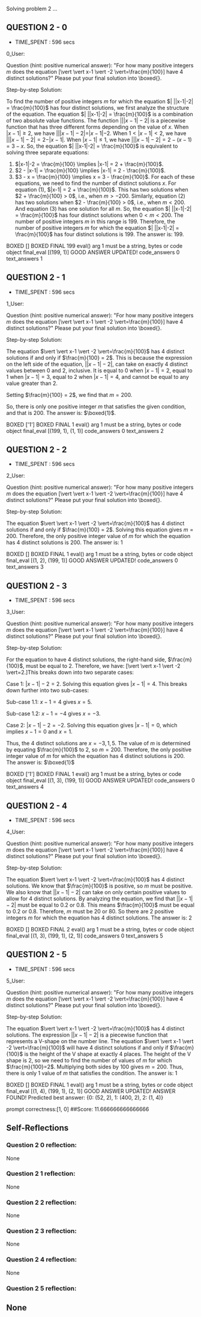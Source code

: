Solving problem 2 ...



## QUESTION 2 - 0 
- TIME_SPENT : 596 secs

0_User:

Question (hint: positive numerical answer):
"For how many positive integers $m$ does the equation \[\vert \vert x-1 \vert -2 \vert=\frac{m}{100}\] have $4$ distinct solutions?"
Please put your final solution into \boxed{}.

Step-by-step Solution:


To find the number of positive integers $m$ for which the equation $| ||x-1|-2| = \frac{m}{100}$ has four distinct solutions, we first analyze the structure of the equation.
The equation $| ||x-1|-2| = \frac{m}{100}$ is a combination of two absolute value functions. The function $| ||x-1|-2|$ is a piecewise function that has three different forms depending on the value of $x$.
When $|x-1| \geq 2$, we have $| ||x-1|-2| = |x-1|-2$.
When $1 < |x-1| < 2$, we have $| ||x-1|-2| = 2 - |x-1|$.
When $|x-1| \leq 1$, we have $| ||x-1|-2| = 2 - (x-1) = 3 - x$.
So, the equation $| ||x-1|-2| = \frac{m}{100}$ is equivalent to solving three separate equations:
1. $|x-1|-2 = \frac{m}{100} \implies |x-1| = 2 + \frac{m}{100}$.
2. $2 - |x-1| = \frac{m}{100} \implies |x-1| = 2 - \frac{m}{100}$.
3. $3 - x = \frac{m}{100} \implies x = 3 - \frac{m}{100}$.
For each of these equations, we need to find the number of distinct solutions $x$.
For equation (1), $|x-1| = 2 + \frac{m}{100}$. This has two solutions when $2 + \frac{m}{100} > 0$, i.e., when $m > -200$. Similarly, equation (2) has two solutions when $2 - \frac{m}{100} > 0$, i.e., when $m < 200$. And equation (3) has one solution for all $m$.
So, the equation $| ||x-1|-2| = \frac{m}{100}$ has four distinct solutions when $0 < m < 200$. The number of positive integers $m$ in this range is 199.
Therefore, the number of positive integers $m$ for which the equation $| ||x-1|-2| = \frac{m}{100}$ has four distinct solutions is 199.
The answer is: $199$.

BOXED []
BOXED FINAL 199
eval() arg 1 must be a string, bytes or code object final_eval
[(199, 1)]
GOOD ANSWER UPDATED!
code_answers 0 text_answers 1



## QUESTION 2 - 1 
- TIME_SPENT : 596 secs

1_User:

Question (hint: positive numerical answer):
"For how many positive integers $m$ does the equation \[\vert \vert x-1 \vert -2 \vert=\frac{m}{100}\] have $4$ distinct solutions?"
Please put your final solution into \boxed{}.

Step-by-step Solution:


The equation $\vert \vert x-1 \vert -2 \vert=\frac{m}{100}$ has $4$ distinct solutions if and only if $\frac{m}{100} = 2$. This is because the expression on the left side of the equation, $\vert \vert x-1 \vert -2 \vert$, can take on exactly $4$ distinct values between $0$ and $2$, inclusive. It is equal to $0$ when $\vert x-1 \vert = 2$, equal to $1$ when $\vert x-1 \vert = 3$, equal to $2$ when $\vert x-1 \vert = 4$, and cannot be equal to any value greater than $2$.

Setting $\frac{m}{100} = 2$, we find that $m = 200$.

So, there is only one positive integer $m$ that satisfies the given condition, and that is $200$. The answer is: $\boxed{1}$.

BOXED ['1']
BOXED FINAL 1
eval() arg 1 must be a string, bytes or code object final_eval
[(199, 1), (1, 1)]
code_answers 0 text_answers 2



## QUESTION 2 - 2 
- TIME_SPENT : 596 secs

2_User:

Question (hint: positive numerical answer):
"For how many positive integers $m$ does the equation \[\vert \vert x-1 \vert -2 \vert=\frac{m}{100}\] have $4$ distinct solutions?"
Please put your final solution into \boxed{}.

Step-by-step Solution:


The equation $\vert \vert x-1 \vert -2 \vert=\frac{m}{100}$ has 4 distinct solutions if and only if $\frac{m}{100} = 2$.
Solving this equation gives $m = 200$.
Therefore, the only positive integer value of $m$ for which the equation has 4 distinct solutions is 200.
The answer is: $1$

BOXED []
BOXED FINAL 1
eval() arg 1 must be a string, bytes or code object final_eval
[(1, 2), (199, 1)]
GOOD ANSWER UPDATED!
code_answers 0 text_answers 3



## QUESTION 2 - 3 
- TIME_SPENT : 596 secs

3_User:

Question (hint: positive numerical answer):
"For how many positive integers $m$ does the equation \[\vert \vert x-1 \vert -2 \vert=\frac{m}{100}\] have $4$ distinct solutions?"
Please put your final solution into \boxed{}.

Step-by-step Solution:



For the equation to have 4 distinct solutions, the right-hand side, $\frac{m}{100}$, must be equal to 2. Therefore, we have: \[\vert \vert x-1 \vert -2 \vert=2.\]This breaks down into two separate cases:

Case 1: $\vert x-1 \vert -2 = 2$. Solving this equation gives $\vert x-1 \vert = 4$. This breaks down further into two sub-cases:

Sub-case 1.1: $x-1 = 4$ gives $x = 5$.

Sub-case 1.2: $x-1 = -4$ gives $x = -3$.

Case 2: $\vert x-1 \vert -2 = -2$. Solving this equation gives $\vert x-1 \vert = 0$, which implies $x-1 = 0$ and $x = 1$.

Thus, the 4 distinct solutions are $x = -3, 1, 5$. The value of $m$ is determined by equating $\frac{m}{100}$ to 2, so $m = 200$. Therefore, the only positive integer value of $m$ for which the equation has 4 distinct solutions is 200. The answer is: $\boxed{1}$

BOXED ['1']
BOXED FINAL 1
eval() arg 1 must be a string, bytes or code object final_eval
[(1, 3), (199, 1)]
GOOD ANSWER UPDATED!
code_answers 0 text_answers 4



## QUESTION 2 - 4 
- TIME_SPENT : 596 secs

4_User:

Question (hint: positive numerical answer):
"For how many positive integers $m$ does the equation \[\vert \vert x-1 \vert -2 \vert=\frac{m}{100}\] have $4$ distinct solutions?"
Please put your final solution into \boxed{}.

Step-by-step Solution:


The equation $\vert \vert x-1 \vert -2 \vert=\frac{m}{100}$ has $4$ distinct solutions.
We know that $\frac{m}{100}$ is positive, so $m$ must be positive.
We also know that $\vert \vert x-1 \vert -2 \vert$ can take on only certain positive values to allow for $4$ distinct solutions.
By analyzing the equation, we find that $\vert \vert x-1 \vert -2 \vert$ must be equal to $0.2$ or $0.8$.
This means $\frac{m}{100}$ must be equal to $0.2$ or $0.8$.
Therefore, $m$ must be $20$ or $80$.
So there are $2$ positive integers $m$ for which the equation has $4$ distinct solutions.
The answer is: $2$

BOXED []
BOXED FINAL 2
eval() arg 1 must be a string, bytes or code object final_eval
[(1, 3), (199, 1), (2, 1)]
code_answers 0 text_answers 5



## QUESTION 2 - 5 
- TIME_SPENT : 596 secs

5_User:

Question (hint: positive numerical answer):
"For how many positive integers $m$ does the equation \[\vert \vert x-1 \vert -2 \vert=\frac{m}{100}\] have $4$ distinct solutions?"
Please put your final solution into \boxed{}.

Step-by-step Solution:


The equation $\vert \vert x-1 \vert -2 \vert=\frac{m}{100}$ has 4 distinct solutions. 
The expression $\vert \vert x-1 \vert -2 \vert$ is a piecewise function that represents a V-shape on the number line. 
The equation $\vert \vert x-1 \vert -2 \vert=\frac{m}{100}$ will have 4 distinct solutions if and only if $\frac{m}{100}$ is the height of the V shape at exactly 4 places. 
The height of the V shape is 2, so we need to find the number of values of $m$ for which $\frac{m}{100}=2$. 
Multiplying both sides by 100 gives $m=200$. 
Thus, there is only 1 value of $m$ that satisfies the condition. The answer is: 1

BOXED []
BOXED FINAL 1
eval() arg 1 must be a string, bytes or code object final_eval
[(1, 4), (199, 1), (2, 1)]
GOOD ANSWER UPDATED!
ANSWER FOUND!
Predicted best answer: {0: (52, 2), 1: (400, 2), 2: (1, 4)}

prompt correctness:[1, 0]
##Score: 11.666666666666666

## Self-Reflections

### Question 2 0 reflection:
None
### Question 2 1 reflection:
None
### Question 2 2 reflection:
None
### Question 2 3 reflection:
None
### Question 2 4 reflection:
None
### Question 2 5 reflection:
None
---
